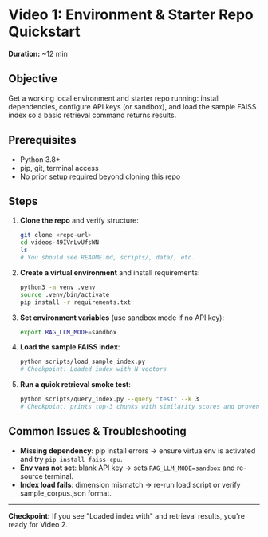 # Video 1: Environment & Starter Repo Quickstart

**Duration:** ~12 min

## Objective
Get a working local environment and starter repo running: install dependencies, configure API keys (or sandbox), and load the sample FAISS index so a basic retrieval command returns results.

## Prerequisites
- Python 3.8+
- pip, git, terminal access
- No prior setup required beyond cloning this repo

## Steps

1. **Clone the repo** and verify structure:
   ```bash
   git clone <repo-url>
   cd videos-49IVnLvUfsWN
   ls
   # You should see README.md, scripts/, data/, etc.
   ```
2. **Create a virtual environment** and install requirements:
   ```bash
   python3 -m venv .venv
   source .venv/bin/activate
   pip install -r requirements.txt
   ```
3. **Set environment variables** (use sandbox mode if no API key):
   ```bash
   export RAG_LLM_MODE=sandbox
   ```
4. **Load the sample FAISS index**:
   ```bash
   python scripts/load_sample_index.py
   # Checkpoint: Loaded index with N vectors
   ```
5. **Run a quick retrieval smoke test**:
   ```bash
   python scripts/query_index.py --query "test" --k 3
   # Checkpoint: prints top-3 chunks with similarity scores and provenance
   ```

## Common Issues & Troubleshooting
- **Missing dependency**: pip install errors → ensure virtualenv is activated and try `pip install faiss-cpu`.
- **Env vars not set**: blank API key → sets `RAG_LLM_MODE=sandbox` and re-source terminal.
- **Index load fails**: dimension mismatch → re-run load script or verify sample_corpus.json format.

---
**Checkpoint:** If you see "Loaded index with" and retrieval results, you're ready for Video 2.
